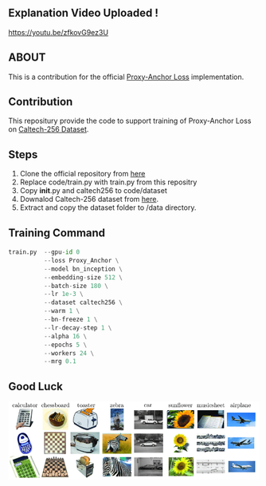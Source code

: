 ## Explanation Video Uploaded ! 
https://youtu.be/zfkovG9ez3U
## ABOUT
This is a contribution for the official [Proxy-Anchor Loss](https://github.com/tjddus9597/Proxy-Anchor-CVPR2020) implementation.
## Contribution
This repositury provide the code to support training of Proxy-Anchor Loss on [Caltech-256 Dataset](http://www.vision.caltech.edu/Image_Datasets/Caltech256/).
## Steps
1. Clone the official repository from [here](https://github.com/tjddus9597/Proxy-Anchor-CVPR2020)
1. Replace code/train.py with train.py from this repositry
1. Copy __init__.py and caltech256 to code/dataset
1. Downalod Caltech-256 dataset from [here](http://www.vision.caltech.edu/Image_Datasets/Caltech256/).
1. Extract and copy the dataset folder to /data directory.
## Training Command
```python
train.py  --gpu-id 0 
          --loss Proxy_Anchor \
          --model bn_inception \
          --embedding-size 512 \
          --batch-size 180 \
          --lr 1e-3 \
          --dataset caltech256 \
          --warm 1 \
          --bn-freeze 1 \
          --lr-decay-step 1 \
          --alpha 16 \
          --epochs 5 \
          --workers 24 \
          --mrg 0.1
```
## Good Luck 
<p align="center">
  <img src="https://github.com/moured/Metric-Learning-Proxy-Anchor-Loss/blob/main/caltech256.png?raw=true" /> 
</p>
